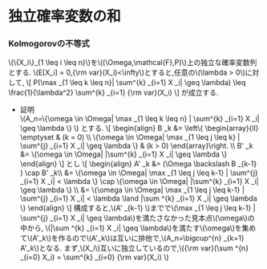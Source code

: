 # 独立確率変数の和
### Kolmogorovの不等式
\\(\\{X_i\\}_{1 \leq i \leq n}\\)を\\((\Omega,\mathcal{F},P)\\)上の独立な確率変数列とする.&nbsp;\\(E[X_i] = 0,{\rm var}(X_i)<\infty\\)とすると,任意の\\(\lambda > 0\\)に対して,
\\[
	P(\max _{1 \leq k \leq n}| \sum^{k} _{i=1} X _i| \geq \lambda) \leq \frac{1}{\lambda^2} \sum^{k} _{i=1} {\rm var}(X_i)
\\]
が成立する.
- 証明  
  \\(A_n=\\{\omega \in \Omega| \max _{1 \leq k \leq n} | \sum^{k} _{i=1} X _i| \geq \lambda \\} \\) とする.
  \\[
  \begin{align}
	  B _k &= \left\\{ \begin{array}{ll}
		\emptyset & (k = 0) \\\\
		\\{\omega \in \Omega| \max _{1 \leq j \leq k} | \sum^{j} _{i=1} X _i| \geq \lambda \\} & (k > 0)
		\end{array}\right. \\\\
	  B' _k &= \\{\omega \in \Omega| |\sum^{k} _{i=1} X _i| \geq \lambda \\}
  \end{align}
  \\]
  とし
  \\[
    \begin{align}
	  A' _k &= (\Omega \backslash B _{k-1} ) \cap B' _k\\\\
	       &= \\{\omega \in \Omega| \max _{1 \leq j \leq k-1} | \sum^{j} _{i=1} X _i| < \lambda \\} \cap \\{\omega \in \Omega| |\sum^{k} _{i=1} X _i| \geq \lambda \\} \\\\
		   &= \\{\omega \in \Omega| \max _{1 \leq j \leq k-1} | \sum^{j} _{i=1} X _i| < \lambda \land |\sum ^{k} _{i=1} X _i| \geq \lambda \\}
    \end{align}
  \\]
  構成すると,\\(A' _{k-1} \\)までで\\(\max _{1 \leq j \leq k-1} | \sum^{j} _{i=1} X _i| \geq \lambda\\)を満たさなかった見本点\\(\omega\\)の中から,
  \\(|\sum ^{k} _{i=1} X _i| \geq \lambda\\)を満たす\\(\omega\\)を集めて\\(A'_k\\)を作るので\\(A'_k\\)は互いに排他で,\\(A_n=\bigcup^{n} _{k=1} A'_k\\)となる.
まず,\\(X_i\\)互いに独立しているので,\\({\rm var}(\sum ^{n} _{i=0} X_i) = \sum^{k} _{i=0} {\rm var}(X_i) \\)
